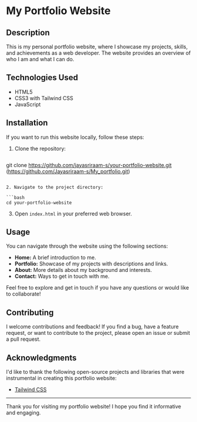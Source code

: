 # My Portfolio Website

## Description

This is my personal portfolio website, where I showcase my projects, skills, and achievements as a web developer. The website provides an overview of who I am and what I can do.

## Technologies Used

- HTML5
- CSS3 with Tailwind CSS
- JavaScript

## Installation

If you want to run this website locally, follow these steps:

1. Clone the repository:

   ```bash
 git clone https://github.com/jayasriraam-s/your-portfolio-website.git (https://github.com/Jayasriraam-s/My_portfolio.git)
   ```

2. Navigate to the project directory:

   ```bash
   cd your-portfolio-website
   ```

3. Open `index.html` in your preferred web browser.

## Usage

You can navigate through the website using the following sections:

- **Home:** A brief introduction to me.
- **Portfolio:** Showcase of my projects with descriptions and links.
- **About:** More details about my background and interests.
- **Contact:** Ways to get in touch with me.

Feel free to explore and get in touch if you have any questions or would like to collaborate!

## Contributing

I welcome contributions and feedback! If you find a bug, have a feature request, or want to contribute to the project, please open an issue or submit a pull request.

## Acknowledgments

I'd like to thank the following open-source projects and libraries that were instrumental in creating this portfolio website:

- [Tailwind CSS](https://tailwindcss.com)

---

Thank you for visiting my portfolio website! I hope you find it informative and engaging.
```
